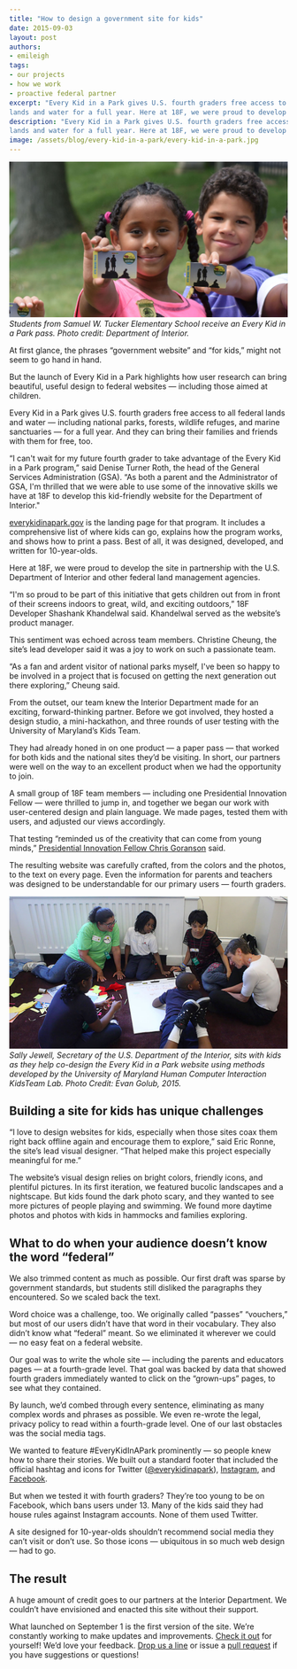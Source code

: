 ```yaml
---
title: "How to design a government site for kids"
date: 2015-09-03
layout: post
authors:
- emileigh
tags:
- our projects
- how we work
- proactive federal partner
excerpt: "Every Kid in a Park gives U.S. fourth graders free access to all federal
lands and water for a full year. Here at 18F, we were proud to develop the site in partnership with the U.S. Department of Interior and other federal land management agencies."
description: "Every Kid in a Park gives U.S. fourth graders free access to all federal
lands and water for a full year. Here at 18F, we were proud to develop the site in partnership with the U.S. Department of Interior and other federal land management agencies."
image: /assets/blog/every-kid-in-a-park/every-kid-in-a-park.jpg
---
```


[![Two students hold up their Every Kid in a Park passes](/assets/blog/every-kid-in-a-park/every-kid-in-a-park.jpg)](https://www.flickr.com/photos/usinterior/20900647896/in/album-72157657833038461/)
*Students from Samuel W. Tucker Elementary School receive an Every Kid
in a Park pass. Photo credit: Department of Interior.*

At first glance, the phrases “government website” and “for kids,” might
not seem to go hand in hand.

But the launch of Every Kid in a Park highlights how user research can
bring beautiful, useful design to federal websites — including those
aimed at children.

Every Kid in a Park gives U.S. fourth graders free access to all federal
lands and water — including national parks, forests, wildlife refuges,
and marine sanctuaries — for a full year. And they can bring their
families and friends with them for free, too.

“I can't wait for my future fourth grader to take advantage of the Every
Kid in a Park program,” said Denise Turner Roth, the head of the General
Services Administration (GSA). “As both a parent and the Administrator
of GSA, I'm thrilled that we were able to use some of the innovative
skills we have at 18F to develop this kid-friendly website for the
Department of Interior."

[everykidinapark.gov](https://everykidinapark.gov)
is the landing page for that program. It includes a comprehensive list
of where kids can go, explains how the program works, and shows how to
print a pass. Best of all, it was designed, developed, and written for
10-year-olds.

Here at 18F, we were proud to develop the site in partnership with the
U.S. Department of Interior and other federal land management agencies.

“I'm so proud to be part of this initiative that gets children out from
in front of their screens indoors to great, wild, and exciting
outdoors,” 18F Developer Shashank Khandelwal said. Khandelwal served as
the website’s product manager.

This sentiment was echoed across team members. Christine Cheung, the
site’s lead developer said it was a joy to work on such a passionate
team.

“As a fan and ardent visitor of national parks myself, I've been so
happy to be involved in a project that is focused on getting the next
generation out there exploring,” Cheung said.

From the outset, our team knew the Interior Department made for an
exciting, forward-thinking partner. Before we got involved, they hosted
a design studio, a mini-hackathon, and three rounds of user testing with
the University of Maryland’s Kids Team.

They had already honed in on one product — a paper pass — that worked
for both kids and the national sites they’d be visiting. In short, our
partners were well on the way to an excellent product when we had the
opportunity to join.

A small group of 18F team members — including one Presidential
Innovation Fellow — were thrilled to jump in, and together we began our
work with user-centered design and plain language. We made pages, tested
them with users, and adjusted our views accordingly.

That testing “reminded us of the creativity that can come from young
minds,” [Presidential Innovation Fellow Chris
Goranson](https://presidentialinnovationfellows.gov/fellows) said.

The resulting website was carefully crafted, from the colors and the
photos, to the text on every page. Even the information for parents and
teachers was designed to be understandable for our primary users
— fourth graders.

![Children and adults sit around a large piece of paper while co-designing the Every Kid in a Park website.](/assets/blog/every-kid-in-a-park/ekip-user-testing.jpg)
*Sally Jewell, Secretary of the U.S. Department of the Interior, sits with kids as they help co-design the Every Kid in a Park website using methods developed by the University of Maryland Human Computer Interaction KidsTeam Lab. Photo Credit: Evan Golub, 2015.*

## Building a site for kids has unique challenges

“I love to design websites for kids, especially when those sites coax
them right back offline again and encourage them to explore,” said Eric
Ronne, the site’s lead visual designer. “That helped make this project
especially meaningful for me.”

The website’s visual design relies on bright colors, friendly icons, and
plentiful pictures. In its first iteration, we featured bucolic
landscapes and a nightscape. But kids found the dark photo scary, and
they wanted to see more pictures of people playing and swimming. We
found more daytime photos and photos with kids in hammocks and families
exploring.

## What to do when your audience doesn’t know the word “federal”

We also trimmed content as much as possible. Our first draft was sparse
by government standards, but students still disliked the paragraphs they
encountered. So we scaled back the text.

Word choice was a challenge, too. We originally called “passes”
“vouchers,” but most of our users didn’t have that word in their
vocabulary. They also didn’t know what “federal” meant. So we eliminated
it wherever we could — no easy feat on a federal website.

Our goal was to write the whole site — including the parents and
educators pages — at a fourth-grade level. That goal was backed by data
that showed fourth graders immediately wanted to click on the
“grown-ups” pages, to see what they contained.

By launch, we’d combed through every sentence, eliminating as many
complex words and phrases as possible. We even re-wrote the legal,
privacy policy to read within a fourth-grade level. One of our last
obstacles was the social media tags.

We wanted to feature \#EveryKidInAPark prominently — so people knew how
to share their stories. We built out a standard footer that included the
official hashtag and icons for Twitter ([@everykidinapark](https://twitter.com/everykidinapark)),
[Instagram](https://instagram.com/everykidinapark/), and [Facebook](https://www.facebook.com/pages/Every-Kid-in-a-Park/1433456993647993?sk=timeline).

But when we tested it with fourth graders? They’re too young to be on
Facebook, which bans users under 13. Many of the kids said they had
house rules against Instagram accounts. None of them used Twitter.

A site designed for 10-year-olds shouldn’t recommend social media they
can’t visit or don’t use. So those icons — ubiquitous in so much web
design — had to go.

## The result

A huge amount of credit goes to our partners at the Interior Department.
We couldn’t have envisioned and enacted this site without their support.

What launched on September 1 is the first version of the site. We’re
constantly working to make updates and improvements. [Check it
out](https://everykidinapark.gov) for yourself! We’d love your feedback. [Drop
us a line](mailto:18f@gsa.gov) or issue a [pull
request](https://github.com/18F/ekip-api) if you have suggestions or
questions!
